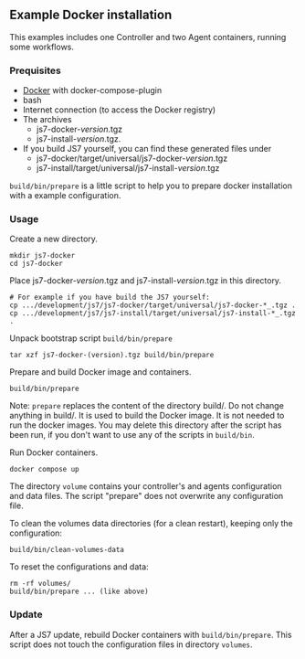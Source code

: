## Example Docker installation

This examples includes one Controller and two Agent containers, running some workflows.

### Prequisites

* [Docker](https://docs.docker.com/) with docker-compose-plugin
* bash
* Internet connection (to access the Docker registry)
* The archives
  * js7-docker-_version_.tgz
  * js7-install-_version_.tgz.
* If you build JS7 yourself, you can find these generated files under
  * js7-docker/target/universal/js7-docker-_version_.tgz
  * js7-install/target/universal/js7-install-_version_.tgz

`build/bin/prepare` is a little script to help you to prepare docker installation with a example configuration.

### Usage

Create a new directory.

    mkdir js7-docker
    cd js7-docker

Place js7-docker-_version_.tgz and js7-install-_version_.tgz in this directory.

    # For example if you have build the JS7 yourself:
    cp .../development/js7/js7-docker/target/universal/js7-docker-*_.tgz .
    cp .../development/js7/js7-install/target/universal/js7-install-*_.tgz .

Unpack bootstrap script `build/bin/prepare`

    tar xzf js7-docker-(version).tgz build/bin/prepare

Prepare and build Docker image and containers.

    build/bin/prepare

Note: `prepare` replaces the content of the directory build/.
Do not change anything in build/.
It is used to build the Docker image.
It is not needed to run the docker images.
You may delete this directory after the script has been run, if you don't want to use any of the scripts in `build/bin`.

Run Docker containers.

    docker compose up

The directory `volume` contains your controller's and agents configuration and data files.
The script "prepare" does not overwrite any configuration file.

To clean the volumes data directories (for a clean restart), keeping only the configuration:

    build/bin/clean-volumes-data

To reset the configurations and data:

    rm -rf volumes/
    build/bin/prepare ... (like above)

### Update

After a JS7 update, rebuild Docker containers with `build/bin/prepare`.
This script does not touch the configuration files in directory `volumes`.
